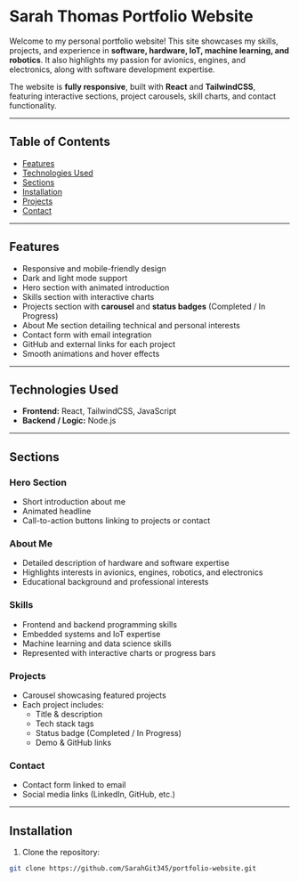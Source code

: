 # Sarah Thomas Portfolio Website

Welcome to my personal portfolio website! This site showcases my skills, projects, and experience in **software, hardware, IoT, machine learning, and robotics**. It also highlights my passion for avionics, engines, and electronics, along with software development expertise.  

The website is **fully responsive**, built with **React** and **TailwindCSS**, featuring interactive sections, project carousels, skill charts, and contact functionality.  

---

## Table of Contents
- [Features](#features)
- [Technologies Used](#technologies-used)
- [Sections](#sections)
- [Installation](#installation)
- [Projects](#projects)
- [Contact](#contact)

---

## Features

- Responsive and mobile-friendly design  
- Dark and light mode support  
- Hero section with animated introduction  
- Skills section with interactive charts  
- Projects section with **carousel** and **status badges** (Completed / In Progress)  
- About Me section detailing technical and personal interests  
- Contact form with email integration  
- GitHub and external links for each project  
- Smooth animations and hover effects  

---

## Technologies Used

- **Frontend:** React, TailwindCSS, JavaScript  
- **Backend / Logic:** Node.js 

---

## Sections

### Hero Section
- Short introduction about me  
- Animated headline  
- Call-to-action buttons linking to projects or contact  

### About Me
- Detailed description of hardware and software expertise  
- Highlights interests in avionics, engines, robotics, and electronics  
- Educational background and professional interests  

### Skills
- Frontend and backend programming skills  
- Embedded systems and IoT expertise  
- Machine learning and data science skills  
- Represented with interactive charts or progress bars  

### Projects
- Carousel showcasing featured projects  
- Each project includes:
  - Title & description  
  - Tech stack tags  
  - Status badge (Completed / In Progress)  
  - Demo & GitHub links  

### Contact
- Contact form linked to email  
- Social media links (LinkedIn, GitHub, etc.)  

---

## Installation

1. Clone the repository:  
```bash
git clone https://github.com/SarahGit345/portfolio-website.git

